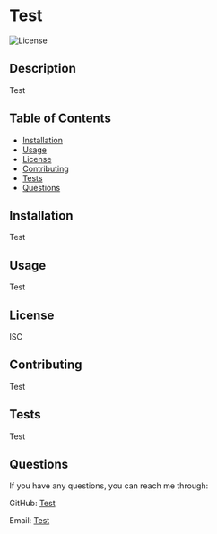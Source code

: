 # Test

  ![License](https://img.shields.io/badge/license-ISC-blue.svg)

  ## Description
  Test
  
  ## Table of Contents
  - [Installation](#installation)
  - [Usage](#usage)
  - [License](#license)
  - [Contributing](#contributing)
  - [Tests](#tests)
  - [Questions](#questions)


  ## Installation
  Test
  
  ## Usage
  Test
  
  ## License
  ISC
  
  
  ## Contributing
  Test

  ## Tests
Test

## Questions
If you have any questions, you can reach me through:

GitHub: [Test](https://github.com/Test)

Email: [Test](mailto:Test)

